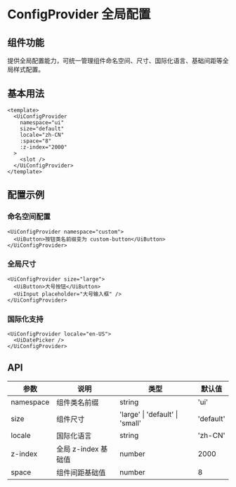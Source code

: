 # ConfigProvider 全局配置

## 组件功能

提供全局配置能力，可统一管理组件命名空间、尺寸、国际化语言、基础间距等全局样式配置。

## 基本用法

```vue
<template>
  <UiConfigProvider
    namespace="ui"
    size="default"
    locale="zh-CN"
    :space="8"
    :z-index="2000"
  >
    <slot />
  </UiConfigProvider>
</template>
```

## 配置示例

### 命名空间配置

```vue
<UiConfigProvider namespace="custom">
  <UiButton>按钮类名前缀变为 custom-button</UiButton>
</UiConfigProvider>
```

### 全局尺寸

```vue
<UiConfigProvider size="large">
  <UiButton>大号按钮</UiButton>
  <UiInput placeholder="大号输入框" />
</UiConfigProvider>
```

### 国际化支持

```vue
<UiConfigProvider locale="en-US">
  <UiDatePicker />
</UiConfigProvider>
```

## API

| 参数      | 说明                | 类型                            | 默认值    |
| --------- | ------------------- | ------------------------------- | --------- |
| namespace | 组件类名前缀        | string                          | 'ui'      |
| size      | 组件尺寸            | 'large' \| 'default' \| 'small' | 'default' |
| locale    | 国际化语言          | string                          | 'zh-CN'   |
| z-index   | 全局 z-index 基础值 | number                          | 2000      |
| space     | 组件间距基础值      | number                          | 8         |
